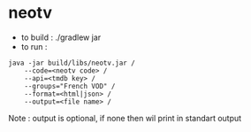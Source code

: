 # neotv


- to build : ./gradlew jar
- to run : 
```
java -jar build/libs/neotv.jar /
    --code=<neotv code> /
    --api=<tmdb key> /
    --groups="French VOD" / 
    --format=<html|json> /
    --output=<file name> /
```
Note : output is optional, if none then wil print in standart output